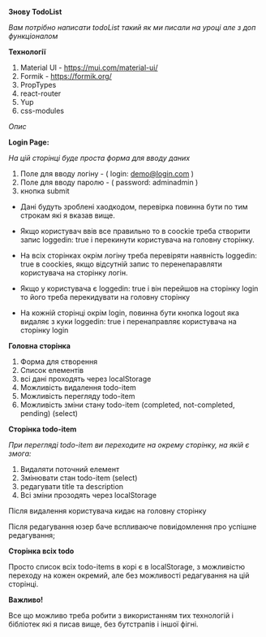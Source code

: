 **Знову TodoList**

_Вам потрібно написати todoList такий як ми писали на уроці але з доп функціоналом_ 

**Технології**

1. Material UI - https://mui.com/material-ui/
2. Formik - https://formik.org/
3. PropTypes
4. react-router
5. Yup
6. css-modules

_Опис_

**Login Page:**

_На цій сторінці буде проста форма для вводу даних_

1. Поле для вводу логіну - ( login: demo@login.com )
2. Поле для вводу паролю - ( password: adminadmin )
3. кнопка submit

* Дані будуть зроблені хаодкодом, перевірка повинна бути по тим строкам які я вказав вище. 

* Якщо користувач ввів все правильно то в coockie треба створити запис loggedin: true і перекинути користувача на головну сторінку.

* На всіх сторінках окрім логіну треба перевіряти наявність loggedin: true в coockies, якщо відсутній запис то перенепаравляти користувача на сторінку логін.

* Якщо у користувача є loggedin: true і він перейшов на сторінку login то його треба перекидувати на головну сторінку

* На кожній сторінці окрім login, повинна бути кнопка logout яка видаляє з куки  loggedin: true і перенаправляє користувача на сторінку login

**Головна сторінка**

1. Форма для створення
2. Список елементів
3. всі дані проходять через localStorage
4. Можливість видалення todo-item
5. Можливість перегляду todo-item
6. Можливість зміни стану todo-item (completed, not-completed, pending) (select)

**Сторінка todo-item**

_При перегляді todo-item ви переходите на окрему сторінку, на якій є змога:_

1. Видаляти поточний елемент
2. Змінювати стан todo-item (select)
3. редагувати title та description
4. Всі зміни прозодять через localStorage

Після видалення користувача кидає на головну сторінку

Після редагування юзер баче вспливаюче повиідомлення про успішне редагування;

**Сторінка всіх todo**

Просто список всіх todo-items в корі є в localStorage, з можливістю переходу на кожен окремий, але без можливості редагування на цій сторінці.

**Важливо!**

Все що можливо треба робити з використанням тих технологій і бібліотек які я писав вище, без бутстрапів і іншої фігні.

